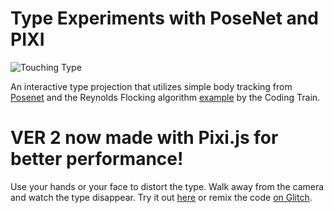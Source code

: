 Type Experiments with PoseNet and PIXI
=================
![Touching Type](https://cdn.glitch.com/2265e14a-84d1-435d-b7d7-6cf94be2325b%2Fhands.gif)
<!-- ![Intro to PoseNet](https://cdn.glitch.com/2265e14a-84d1-435d-b7d7-6cf94be2325b%2Fintro.gif)
 -->
An interactive type projection that utilizes simple body tracking from [Posenet](https://github.com/tensorflow/tfjs-models/tree/master/posenet)
and the Reynolds Flocking algorithm [example](https://thecodingtrain.com/CodingChallenges/124-flocking-boids.html) by the Coding Train.

VER 2 now made with Pixi.js for better performance!
===============

Use your hands or your face to distort the type. Walk away from the camera and watch the type disappear. 
Try it out [here](https://pose2.yee.gd) or remix the code [on Glitch](https://glitch.com/edit/#!/pose2).